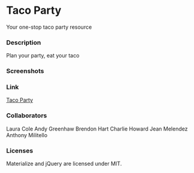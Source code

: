 # Taco Party
Your one-stop taco party resource

### Description
Plan your party, eat your taco

### Screenshots


### Link
[Taco Party](https://lauracole1900.github.io/tacoParty/)


### Collaborators
Laura Cole
Andy Greenhaw
Brendon Hart
Charlie Howard
Jean Melendez
Anthony Militello


### Licenses
Materialize and jQuery are licensed under MIT.
